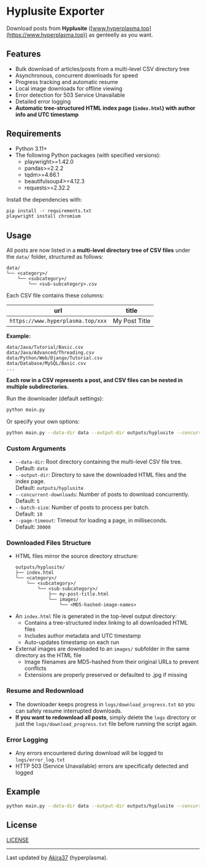# Hyplusite Exporter

Download posts from **Hyplusite** ([www.hyperplasma.top](https://www.hyperplasma.top)) as genteelly as you want.

## Features

- Bulk download of articles/posts from a multi-level CSV directory tree
- Asynchronous, concurrent downloads for speed
- Progress tracking and automatic resume
- Local image downloads for offline viewing  
- Error detection for 503 Service Unavailable
- Detailed error logging
- **Automatic tree-structured HTML index page (`index.html`) with author info and UTC timestamp**

## Requirements

- Python 3.11+
- The following Python packages (with specified versions):
  - playwright>=1.42.0
  - pandas>=2.2.2  
  - tqdm>=4.66.1
  - beautifulsoup4>=4.12.3
  - requests>=2.32.2

Install the dependencies with:

```bash
pip install -r requirements.txt
playwright install chromium
```

## Usage 

All posts are now listed in a **multi-level directory tree of CSV files** under the `data/` folder, structured as follows:

```
data/
└── <category>/
    └── <subcategory>/
        └── <sub-subcategory>.csv
```

Each CSV file contains these columns:

| url                               | title         |
| --------------------------------- | ------------- |
| `https://www.hyperplasma.top/xxx` | My Post Title |

**Example:**

```
data/Java/Tutorial/Basic.csv
data/Java/Advanced/Threading.csv 
data/Python/Web/Django/Tutorial.csv
data/Database/MySQL/Basic.csv
...
```

**Each row in a CSV represents a post, and CSV files can be nested in multiple subdirectories.**

Run the downloader (default settings):

```bash
python main.py
```

Or specify your own options:

```bash
python main.py --data-dir data --output-dir outputs/hyplusite --concurrent-downloads 8 --batch-size 20 --page-timeout 20000
```

### Custom Arguments

- `--data-dir`: Root directory containing the multi-level CSV file tree.  
  Default: `data`
- `--output-dir`: Directory to save the downloaded HTML files and the index page.  
  Default: `outputs/hyplusite` 
- `--concurrent-downloads`: Number of posts to download concurrently.  
  Default: `5`
- `--batch-size`: Number of posts to process per batch.  
  Default: `10` 
- `--page-timeout`: Timeout for loading a page, in milliseconds.  
  Default: `30000`

### Downloaded Files Structure

- HTML files mirror the source directory structure:
  ```
  outputs/hyplusite/
  ├── index.html
  └── <category>/
      └── <subcategory>/
          └── <sub-subcategory>/
              ├── my-post-title.html
              └── images/
                  └── <MD5-hashed-image-names>
  ```
- An `index.html` file is generated in the top-level output directory:
  - Contains a tree-structured index linking to all downloaded HTML files
  - Includes author metadata and UTC timestamp
  - Auto-updates timestamp on each run
- External images are downloaded to an `images/` subfolder in the same directory as the HTML file
  - Image filenames are MD5-hashed from their original URLs to prevent conflicts
  - Extensions are properly preserved or defaulted to .jpg if missing

### Resume and Redownload

- The downloader keeps progress in `logs/download_progress.txt` so you can safely resume interrupted downloads.
- **If you want to redownload all posts**, simply delete the `logs` directory or just the `logs/download_progress.txt` file before running the script again.

### Error Logging

- Any errors encountered during download will be logged to `logs/error_log.txt`
- HTTP 503 (Service Unavailable) errors are specifically detected and logged

## Example

```bash
python main.py --data-dir data --output-dir outputs/hyplusite --concurrent-downloads 5
```

## License

[LICENSE](LICENSE)

---

Last updated by [Akira37](https://github.com/hyperplasma) (hyperplasma).
